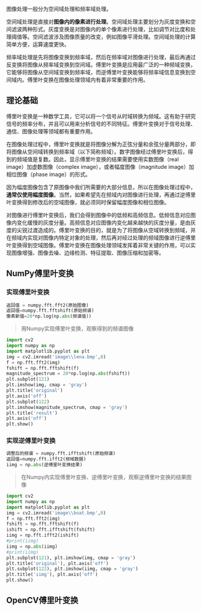 图像处理一般分为空间域处理和频率域处理。

空间域处理是直接对**图像内的像素进行处理**。空间域处理主要划分为灰度变换和空间滤波两种形式。灰度变换是对图像内的单个像素进行处理，比如调节对比度和处理阈值等。空间滤波涉及图像质量的改变，例如图像平滑处理。空间域处理的计算简单方便，运算速度更快。

频率域处理是先将图像变换到频率域，然后在频率域对图像进行处理，最后再通过反变换将图像从频率域变换到空间域。傅里叶变换是应用最广泛的一种频域变换，它能够将图像从空间域变换到频率域，而逆傅里叶变换能够将频率域信息变换到空间域内。傅里叶变换在图像处理领域内有着非常重要的作用。

## 理论基础
傅里叶变换是一种数学工具，它可以将一个信号从时域转换为频域。这有助于研究信号的频率分布，并且可以用来分析信号的不同特征。傅里叶变换对于信号处理、通信、图像处理等领域都有重要作用。

在图像处理过程中，傅里叶变换就是将图像分解为正弦分量和余弦分量两部分，即将图像从空间域转换到频率域（以下简称频域）。数字图像经过傅里叶变换后，得到的频域值是复数。因此，显示傅里叶变换的结果需要使用实数图像（real image）加虚数图像（complex image），或者幅度图像（magnitude image）加相位图像（phase image）的形式。

因为幅度图像包含了原图像中我们所需要的大部分信息，所以在图像处理过程中，**通常仅使用幅度图像**。当然，如果希望先在频域内对图像进行处理，再通过逆傅里叶变换得到修改后的空域图像，就必须同时保留幅度图像和相位图像。

对图像进行傅里叶变换后，我们会得到图像中的低频和高频信息。低频信息对应图像内变化缓慢的灰度分量。高频信息对应图像内变化越来越快的灰度分量，是由灰度的尖锐过渡造成的。傅里叶变换的目的，就是为了将图像从空域转换到频域，并在频域内实现对图像内特定对象的处理，然后再对经过处理的频域图像进行逆傅里叶变换得到空域图像。傅里叶变换在图像处理领域发挥着非常关键的作用，可以实现图像增强、图像去噪、边缘检测、特征提取、图像压缩和加密等。
## NumPy傅里叶变换
### 实现傅里叶变换
```python
返回值 = numpy.fft.fft2(原始图像)
返回值=numpy.fft.fftshift(原始频谱)
像素新值=20*np.log(np.abs(频谱值))
```

> 用Numpy实现傅里叶变换，观察得到的频谱图像

```python
import cv2
import numpy as np
import matplotlib.pyplot as plt
img = cv2.imread('image\\lena.bmp',0)
f = np.fft.fft2(img)
fshift = np.fft.fftshift(f)
magnitude_spectrum = 20*np.log(np.abs(fshift))
plt.subplot(121)
plt.imshow(img, cmap = 'gray')
plt.title('original')
plt.axis('off')
plt.subplot(122)
plt.imshow(magnitude_spectrum, cmap = 'gray')
plt.title('result')
plt.axis('off')
plt.show()
```

### 实现逆傅里叶变换
```python
调整后的频谱 = numpy.fft.ifftshift(原始频谱)
返回值=numpy.fft.ifft2(频域数据)
iimg = np.abs(逆傅里叶变换结果)
```

> 在Numpy内实现傅里叶变换、逆傅里叶变换，观察逆傅里叶变换的结果图像

```python
import cv2
import numpy as np
import matplotlib.pyplot as plt
img = cv2.imread('image\\boat.bmp',0)
f = np.fft.fft2(img)
fshift = np.fft.fftshift(f)
ishift = np.fft.ifftshift(fshift)
iimg = np.fft.ifft2(ishift)
#print(iimg)
iimg = np.abs(iimg)
#print(iimg)
plt.subplot(121), plt.imshow(img, cmap = 'gray')
plt.title('original'), plt.axis('off')
plt.subplot(122), plt.imshow(iimg, cmap = 'gray')
plt.title('iimg'), plt.axis('off')
plt.show()
```
## OpenCV傅里叶变换